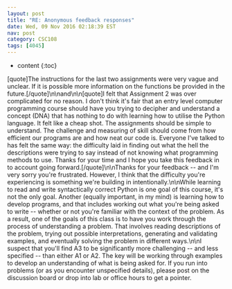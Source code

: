 ```yaml
---
layout: post
title: "RE: Anonymous feedback responses"
date: Wed, 09 Nov 2016 02:18:39 EST
nav: post
category: CSC108
tags: [4045]
---
```


* content
{:toc}

[quote]The instructions for the last two assignments were very vague and unclear. If it is possible more information on the functions be provided in the future.[/quote]\n\nand\n\n[quote]I felt that Assignment 2 was over complicated for no reason. I don't think it's fair that an entry level computer programming course should have you trying to decipher and understand a concept (DNA) that has nothing to do with learning how to utilise the Python language. It felt like a cheap shot. The assignments should be simple to understand. The challenge and measuring of skill should come from how efficient our programs are and how neat our code is. Everyone I've talked to has felt the same way: the difficulty laid in finding out what the hell the descriptions were trying to say instead of not knowing what programming methods to use. Thanks for your time and I hope you take this feedback in to account going forward.[/quote]\n\nThanks for your feedback -- and I'm very sorry you're frustrated. However, I think that the difficulty you're experiencing is something we're building in intentionally.\n\nWhile learning to read and write syntactically correct Python is one goal of this course, it's not the only goal. Another (equally important, in my mind) is learning how to develop programs, and that includes working out what you're being asked to write -- whether or not you're familiar with the context of the problem. As a result, one of the goals of this class is to have you work through the process of understanding a problem. That involves reading descriptions of the problem, trying out possible interpretations, generating and validating examples, and eventually solving the problem in different ways.\n\nI suspect that you'll find A3 to be significantly more challenging -- and less specified -- than either A1 or A2. The key will be working through examples to develop an understanding of what is being asked for. If you run into problems (or as you encounter unspecified details), please post on the discussion board or drop into lab or office hours to get a pointer.
<!-- more -->
<p></p>
